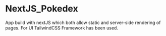 # NextJS_Pokedex
App build with nextJS which both allow static and server-side rendering of pages.
For UI TailwindCSS Framework has been used.
